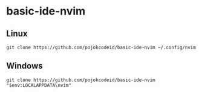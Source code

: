 # basic-ide-nvim
## Linux
```
git clone https://github.com/pojokcodeid/basic-ide-nvim ~/.config/nvim
```

## Windows
```
git clone https://github.com/pojokcodeid/basic-ide-nvim "$env:LOCALAPPDATA\nvim"
```

